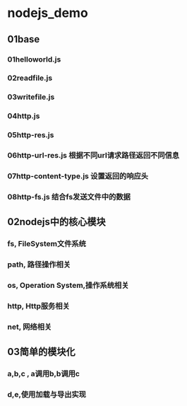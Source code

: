 # nodejs_demo
## 01base
### 01helloworld.js
### 02readfile.js
### 03writefile.js
### 04http.js
### 05http-res.js
### 06http-url-res.js 根据不同url请求路径返回不同信息
### 07http-content-type.js 设置返回的响应头
### 08http-fs.js 结合fs发送文件中的数据
## 02nodejs中的核心模块
### fs, FileSystem文件系统
### path, 路径操作相关
### os, Operation System,操作系统相关
### http, Http服务相关
### net, 网络相关
## 03简单的模块化
### a,b,c , a调用b,b调用c
### d,e,使用加载与导出实现
